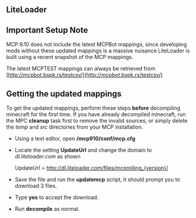 LiteLoader
----------

Important Setup Note
--------------------
MCP 9.10 does not include the latest MCPBot mappings, since developing mods without these updated
mappings is a massive nuisance LiteLoader is built using a recent snapshot of the MCP mappings.

The latest MCPTEST mappings can always be retrieved from [http://mcpbot.bspk.rs/testcsv/](http://mcpbot.bspk.rs/testcsv/) 

Getting the updated mappings
----------------------------

To get the updated mappings, perform these steps **before** decompiling minecraft for the first 
time. If you have already decompiled minecraft, run the MPC **cleanup** task first to remove the
invalid sources, or simply delete the *temp* and *src* directories from your MCP installation.

-   Using a text editor, open **/mcp910/conf/mcp.cfg**
-   Locate the setting **UpdateUrl** and change the domain to *dl.liteloader.com* as shown

    UpdateUrl         = http://dl.liteloader.com/files/mcprolling_{version}/

-   Save the file and run the **updatemcp** script, it should prompt you to download 3 files.
-   Type **yes** to accept the download. 
-   Run **decompile** as normal.